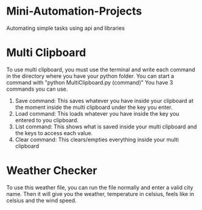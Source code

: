 # Mini-Automation-Projects
Automating simple tasks using api and libraries

# Multi Clipboard
To use multi clipboard, you must use the terminal and write each command in the directory where you have your python folder.
You can start a command with "python MultiClipboard.py (command)"
You have 3 commands you can use.
1. Save command: 
  This saves whatever you have inside your clipboard at the moment inside the multi clipboard under the key you enter.
2. Load command: 
  This loads whatever you have inside the key you entered to you clipboard.
3. List command: 
  This shows what is saved inside your multi clipboard and the keys to access each value.
4. Clear command: 
  This clears/empties everything inside your multi clipboard

# Weather Checker
To use this weather file, you can run the file normally and enter a valid city name.
Then it will give you the weather, temperature in celsius, feels like in celsius and the wind speed.
